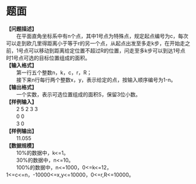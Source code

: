 # 题面



<div class="pdcont"><b>【问题描述】</b><br/>
　　在平面直角坐标系中有n个点，其中1号点为特殊点，规定起点编号为c，每次可以走到欧几里得距离小于等于r的另一个点，从起点出发至多走k步，在开始走之前，1号点可以移动到距离给定位置不超过R的位置，问走至多k步可以到达1号点时1号点可选的目标位置组成的面积。<br/>
<b>【输入格式】</b><br/>
　　第一行五个整数n，k，c，r，R；<br/>
　　接下来n行每行两个整数x，y，表示给定的点，按输入顺序编号为1-n。<br/>
<b>【输出格式】</b><br/>
　　一个实数，表示可选位置组成的面积S，保留3位小数。<b></b><br/>
<b>【样例输入】</b><br/>
　　2 5 2 3 3<br/>
　　0 0<br/>
　　3 0<br/>
<b>【样例输出】</b><br/>
　　11.055<br/>
<b>【数据规模】</b><br/>
　　10%的数据中，k&lt;=1。<br/>
　　30%的数据中，n&lt;=10。<br/>
　　100%的数据中，n&lt;=1000，0&lt;=k&lt;=12，1&lt;=c&lt;=n，-10000&lt;=x,y&lt;=10000，0&lt;=r,R&lt;=10000。</div>



